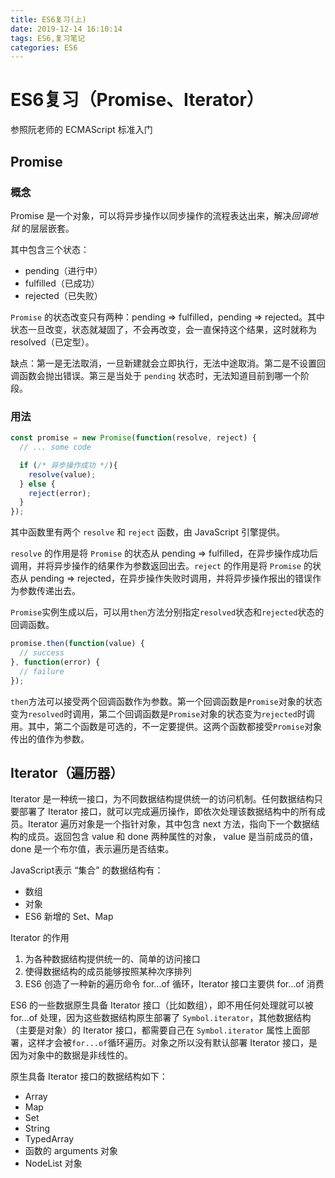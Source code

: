```yaml
---
title: ES6复习(上)
date: 2019-12-14 16:10:14
tags: ES6,复习笔记
categories: ES6
---
```


# ES6复习（Promise、Iterator）

参照阮老师的 ECMAScript 标准入门

## Promise

### 概念

Promise 是一个对象，可以将异步操作以同步操作的流程表达出来，解决*回调地狱* 的层层嵌套。

其中包含三个状态：

+ pending（进行中）
+ fulfilled（已成功）
+ rejected（已失败）

`Promise` 的状态改变只有两种：pending => fulfilled，pending => rejected。其中状态一旦改变，状态就凝固了，不会再改变，会一直保持这个结果，这时就称为 resolved（已定型）。

缺点：第一是无法取消，一旦新建就会立即执行，无法中途取消。第二是不设置回调函数会抛出错误。第三是当处于 `pending` 状态时，无法知道目前到哪一个阶段。



### 用法

```javascript
const promise = new Promise(function(resolve, reject) {
  // ... some code

  if (/* 异步操作成功 */){
    resolve(value);
  } else {
    reject(error);
  }
});
```

其中函数里有两个 `resolve` 和 `reject` 函数，由 JavaScript 引擎提供。

`resolve` 的作用是将 `Promise` 的状态从 pending => fulfilled，在异步操作成功后调用，并将异步操作的结果作为参数返回出去。`reject` 的作用是将 `Promise` 的状态从 pending => rejected，在异步操作失败时调用，并将异步操作报出的错误作为参数传递出去。

`Promise`实例生成以后，可以用`then`方法分别指定`resolved`状态和`rejected`状态的回调函数。

```javascript
promise.then(function(value) {
  // success
}, function(error) {
  // failure
});
```

`then`方法可以接受两个回调函数作为参数。第一个回调函数是`Promise`对象的状态变为`resolved`时调用，第二个回调函数是`Promise`对象的状态变为`rejected`时调用。其中，第二个函数是可选的，不一定要提供。这两个函数都接受`Promise`对象传出的值作为参数。





## Iterator（遍历器）

Iterator 是一种统一接口，为不同数据结构提供统一的访问机制。任何数据结构只要部署了 Iterator 接口，就可以完成遍历操作，即依次处理该数据结构中的所有成员。Iterator 遍历对象是一个指针对象，其中包含 next 方法，指向下一个数据结构的成员。返回包含 value 和 done 两种属性的对象， value 是当前成员的值，done 是一个布尔值，表示遍历是否结束。

JavaScript表示 “集合” 的数据结构有：

+ 数组
+ 对象
+ ES6 新增的 Set、Map



Iterator 的作用

1. 为各种数据结构提供统一的、简单的访问接口
2. 使得数据结构的成员能够按照某种次序排列
3.  ES6 创造了一种新的遍历命令 for...of 循环，Iterator 接口主要供 for...of 消费



ES6 的一些数据原生具备 Iterator 接口（比如数组），即不用任何处理就可以被 for...of 处理，因为这些数据结构原生部署了 `Symbol.iterator`，其他数据结构（主要是对象）的 Iterator 接口，都需要自己在  `Symbol.iterator` 属性上面部署，这样才会被`for...of`循环遍历。对象之所以没有默认部署 Iterator 接口，是因为对象中的数据是非线性的。

原生具备 Iterator 接口的数据结构如下：

+ Array
+ Map
+ Set
+ String
+ TypedArray
+ 函数的 arguments 对象
+ NodeList 对象

